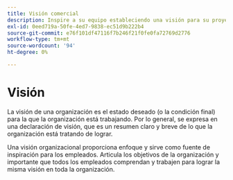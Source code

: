 ```yaml
---
title: Visión comercial
description: Inspire a su equipo estableciendo una visión para su proyecto de Adobe Commerce.
exl-id: 0eed719a-50fe-4ed7-9838-ec51d9b222b4
source-git-commit: e76f101df47116f7b246f21f0fe0fa72769d2776
workflow-type: tm+mt
source-wordcount: '94'
ht-degree: 0%

---
```


# Visión

La visión de una organización es el estado deseado (o la condición final) para la que la organización está trabajando. Por lo general, se expresa en una declaración de visión, que es un resumen claro y breve de lo que la organización está tratando de lograr.

Una visión organizacional proporciona enfoque y sirve como fuente de inspiración para los empleados. Articula los objetivos de la organización y &#x200B; importante que todos los empleados comprendan y trabajen para lograr la misma visión en toda la organización.
